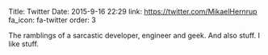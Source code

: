 Title: Twitter 
Date: 2015-9-16 22:29
link: https://twitter.com/MikaelHernrup
fa_icon: fa-twitter
order: 3

The ramblings of a sarcastic developer, engineer and geek. And also stuff. I like stuff.